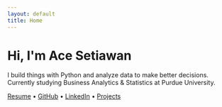 ```yaml
---
layout: default
title: Home
---
```


# Hi, I'm Ace Setiawan

I build things with Python and analyze data to make better decisions.  
Currently studying Business Analytics & Statistics at Purdue University.

[Resume](/assets/Setiawan,%20Ace%20Resume.pdf) • [GitHub](https://github.com/acepocalypse) • [LinkedIn](https://linkedin.com/in/akmalset) • [Projects](/projects)
